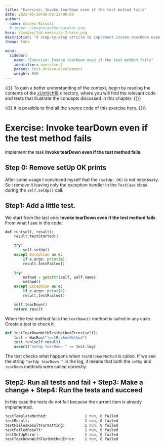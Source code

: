 ```yaml
---
title: "Exercise: Invoke tearDown even if the test method fails"
date: 2025-05-20T06:00:23+06:00
author:
  name: Andrea Bissoli
  # image: /images/author/avatar.png
hero: /images/tdd-exercise-2-hero.png
description: "A step-by-step article to implement Invoke tearDown even if the test method fails exercise"
theme: Toha

menu:
  sidebar:
    name: "Exercise: Invoke tearDown even if the test method fails"
    identifier: exercise-2
    parent: test-driven-development
    weight: 800
---
```

{{<alert type="warning">}}
To gain a better understanding of the context, begin by reading the contents of the [xUnit/ch18](https://github.com/Sk3pper/test-driven-development-by-example/tree/main/xUnit) directory, where you will find the relevant code and tests that illustrate the concepts discussed in this chapter.
{{</alert>}}

{{<alert type="info">}}
It is possible to find all the source code of this exercise [here](https://github.com/Sk3pper/test-driven-development-by-example/tree/main/xUnit/ch23_exerciseA).
{{</alert>}}

# Exercise: Invoke tearDown even if the test method fails
Implement the task **Invoke tearDown even if the test method fails**.

## Step 0: Remove setUp OK prints
After some usage I convinced myself that the `(setUp: OK)` is not necessary. So i remove it leaving only the exception handler in the `TestCase` class during the `self.setUp()` call.

## Step1: Add a little test.
We start from the last one: **Invoke tearDown even if the test method fails**. From what I see in the code:
```python
def run(self, result):
    result.testStarted()

    try:
        self.setUp()
    except Exception as e:
        if e.args: print(e)
        result.testFailed()

    try:
        method = getattr(self, self.name)
        method()
    except Exception as e:
        if e.args: print(e)
        result.testFailed()

    self.tearDown()
    return result
```

When the test method fails the `tearDown()` method is called in any case. Create a test to check it.

```python
def testTearDownWithTestMethodError(self):
    test = WasRun("testBrokenMethod") 
    test.run(self.result)
    assert("setUp tearDown " == test.log)
```

The test checks what happens when `testBrokenMethod` is called. If we see the string `"setUp tearDown "` in the log, it means that both the `setUp` and `tearDown` methods were called correctly.

## Step2: Run all tests and fail + Step3: Make a change + Step4: Run the tests and succeed
In this case the tests do not fail because the current item is already implemented.

```bash
testTemplateMethod: 		        1 run, 0 failed
testResult: 			            1 run, 0 failed
testFailedResultFormatting: 	    1 run, 0 failed
testFailedResult: 		            1 run, 0 failed
testSetUpError: 		            1 run, 0 failed
testTearDownWithTestMethodError: 	1 run, 0 failed
```